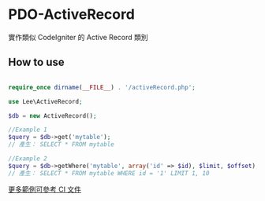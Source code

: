 # PDO-ActiveRecord

實作類似 CodeIgniter 的 Active Record 類別

## How to use
```php

require_once dirname(__FILE__) . '/activeRecord.php';

use Lee\ActiveRecord;

$db = new ActiveRecord();

//Example 1
$query = $db->get('mytable');
// 產生： SELECT * FROM mytable

//Example 2
$query = $db->getWhere('mytable', array('id' => $id), $limit, $offset);
// 產生： SELECT * FROM mytable WHERE id = '1' LIMIT 1, 10

```

[更多範例可參考 CI 文件](https://codeigniter.org.tw/user_guide/database/active_record.html)

